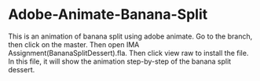 # Adobe-Animate-Banana-Split
This is an animation of banana split using adobe animate.
Go to the branch, then click on the master. Then open IMA Assignment(BananaSplitDessert).fla. Then click view raw to install the file.
In this file, it will show the animation step-by-step of the banana split dessert.
